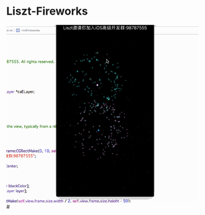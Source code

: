 # Liszt-Fireworks
<img src="https://github.com/LisztGitHub/Liszt-Fireworks/blob/master/Liszt.gif" />
#

